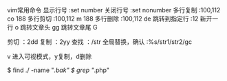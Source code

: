 vim常用命令
显示行号
:set number
关闭行号
:set nonumber
多行复制
:100,112 co 188
多行剪切
:100,112 m 188 
多行删除
:100,112 de
跳转到指定行
:12
新开一行
o
跳转文章头
gg
跳转文章尾
G

剪切
：2dd
复制
：2yy
查找
：/str
全局替换，确认
:%s/str1/str2/gc

v 进入可视模式，y复制，d删除

$ find ./ -name "*.bak"
$ grep "*.php"
